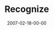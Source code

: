 ---
layout: message
category: message
series: "Kingdom"
title: "Recognize"
date: 2007-02-18-00-00
message_id: 31
---